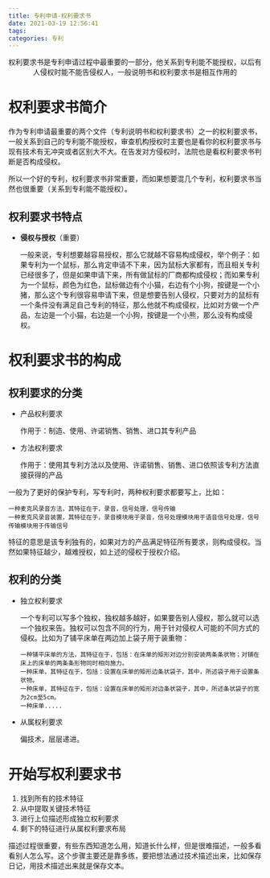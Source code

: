 ```yaml
---
title: 专利申请-权利要求书
date: 2021-03-19 12:56:41
tags:
categories: 专利
---
```


<p align="center">
    权利要求书是专利申请过程中最重要的一部分，他关系到专利能不能授权，以后有人侵权时能不能告侵权人，一般说明书和权利要求书是相互作用的
</p>

<!--more-->

# 权利要求书简介

作为专利申请最重要的两个文件（专利说明书和权利要求书）之一的权利要求书，一般关系到自己的专利能不能授权，审查机构授权时主要也是看你的权利要求书与现有技术有无冲突或者区别大不大。在告发对方侵权时，法院也是看权利要求书判断是否构成侵权。

所以一个好的专利，权利要求书非常重要，而如果想要混几个专利，权利要求书当然也很重要（关系到专利能不能授权）。

## 权利要求书特点

* **侵权与授权**（重要）

  一般来说，专利想要越容易授权，那么它就越不容易构成侵权，举个例子：如果专利为一个鼠标，那么肯定申请不下来，因为鼠标大家都有，而且相关专利已经很多了，但是如果申请下来，所有做鼠标的厂商都构成侵权；而如果专利为一个鼠标，颜色为红色，鼠标做边有个小猫，右边有个小狗，按键是一个小猪，那么这个专利很容易申请下来，但是想要告别人侵权，只要对方的鼠标有一个条件没有满足自己专利的特征，那么他就不构成侵权，比如对方做一个产品，左边是一个小猫，右边是一个小狗，按键是一个小熊，那么没有构成侵权。

# 权利要求书的构成

## 权利要求的分类

* 产品权利要求

  作用于：制造、使用、许诺销售、销售、进口其专利产品

* 方法权利要求

  作用于：使用其专利方法以及使用、许诺销售、销售、进口依照该专利方法直接获得的产品

一般为了更好的保护专利，写专利时，两种权利要求都要写上，比如：

```text
一种麦克风录音方法，其特征在于，录音，信号处理，信号传输
一种麦克风录音装置，其特征在于，录音模块用于录音，信号处理模块用于语音信号处理，信号传输模块用于传输信号
```

特征的意思是该专利独有的，如果对方的产品满足特征所有要求，则构成侵权。当然如果特征越少，越难授权，如上述的侵权于授权介绍。

## 权利的分类

* 独立权利要求

  一个专利可以写多个独权，独权越多越好，如果要告别人侵权，那么就可以选一个独权来告。独权可以包含不同的行为，用于针对侵权人可能的不同方式的侵权。比如为了铺平床单在两边加上袋子用于装重物：

  ```text
  一种铺平床单的方法，其特征在于，包括：在床单的矩形对边分别安装两条条状物；对铺在床上的床单的两条条形物同时相向施力。
  一种床单，其特征在于，包括：设置在床单的矩形边条状袋子，其中，所述袋子用于设置条状物。
  一种床单，其特征在于，包括：设置在床单的矩形对边条状袋子，其中，所述条状袋子的宽为2cm至5cm。
  一种床单.....
  ```

* 从属权利要求

  偏技术，层层递进。

# 开始写权利要求书

1. 找到所有的技术特征
2. 从中提取关键技术特征
3. 进行上位描述形成独立权利要求
4. 剩下的特征进行从属权利要求布局

描述过程很重要，有些东西知道怎么用，知道长什么样，但是很难描述，一般多看看别人怎么写。这个步骤主要还是靠多练，要把想法通过技术描述出来，比如保存日记，用技术描述出来就是保存文本。